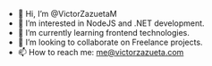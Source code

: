 - 👋 Hi, I’m @VictorZazuetaM
- 👀 I’m interested in NodeJS and .NET development.
- 🌱 I’m currently learning frontend technologies.
- 💞️ I’m looking to collaborate on Freelance projects.
- 📫 How to reach me: me@victorzazueta.com

<!---
VictorZazuetaM/VictorZazuetaM is a ✨ special ✨ repository because its `README.md` (this file) appears on your GitHub profile.
You can click the Preview link to take a look at your changes.
--->
